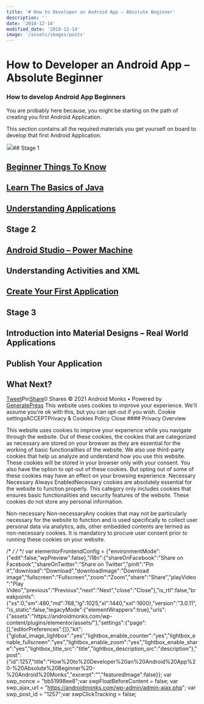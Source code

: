 ```yaml
---
title: '# How to Developer an Android App – Absolute Beginner'
description: ''
date: '2018-12-14'
modified_date: '2018-12-14'
image: '/assets/images/posts'
---
```

# How to Developer an Android App – Absolute Beginner

### How to develop Android App Beginners

You are probably here because, you might be starting on the path of creating you first Android Application.

This section contains all the required materials you get yourself on board to develop that first Android Application.

 ![](data:image/gif;base64,R0lGODlhAQABAIAAAAAAAP///yH5BAEAAAAALAAAAAABAAEAAAIBRAA7)![](https://androidmonks.com/wp-content/uploads/2018/12/Only-Beauteous-1.png)## Stage 1

## [Beginner Things To Know](https://androidmonks.com/biggest-hurdle-to-start-programming-in-android/)

## [Learn The Basics of Java](https://androidmonks.com/basics-of-java/)

## [Understanding Applications](https://androidmonks.com/understanding-android-app/)

## Stage 2

## [Android Studio – Power Machine](https://androidmonks.com/android-studio/)

## Understanding Activities and XML

## [Create Your First Application](https://androidmonks.com/first-android-app/)

## Stage 3

## Introduction into Material Designs – Real World Applications

## Publish Your Application

## What Next?

[Tweet](https://twitter.com/intent/tweet?text=How+to+Developer+an+Android+App+-+Absolute+Beginner&url=https%3A%2F%2Fandroidmonks.com%2Fdevelop-android-app-beginner%2F)Pin[Share](https://www.facebook.com/share.php?u=https%3A%2F%2Fandroidmonks.com%2Fdevelop-android-app-beginner%2F)0 Shares © 2021 Android Monks • Powered by [GeneratePress](https://generatepress.com) This website uses cookies to improve your experience. We'll assume you're ok with this, but you can opt-out if you wish. Cookie settingsACCEPTPrivacy & Cookies Policy   Close #### Privacy Overview

This website uses cookies to improve your experience while you navigate through the website. Out of these cookies, the cookies that are categorized as necessary are stored on your browser as they are essential for the working of basic functionalities of the website. We also use third-party cookies that help us analyze and understand how you use this website. These cookies will be stored in your browser only with your consent. You also have the option to opt-out of these cookies. But opting out of some of these cookies may have an effect on your browsing experience.  Necessary  Necessary Always EnabledNecessary cookies are absolutely essential for the website to function properly. This category only includes cookies that ensures basic functionalities and security features of the website. These cookies do not store any personal information.

 Non-necessary  Non-necessaryAny cookies that may not be particularly necessary for the website to function and is used specifically to collect user personal data via analytics, ads, other embedded contents are termed as non-necessary cookies. It is mandatory to procure user consent prior to running these cookies on your website.

  /* <![CDATA[ */
var tocplus = {"visibility\_show":"show","visibility\_hide":"hide","width":"Auto"};
/* ]]> */  /* <![CDATA[ */
var socialWarfare = {"addons":[],"post\_id":"1257","variables":{"emphasizeIcons":false,"powered\_by\_toggle":false,"affiliate\_link":"https:\/\/warfareplugins.com"},"floatBeforeContent":""};
/* ]]> */             var elementorFrontendConfig = {"environmentMode":{"edit":false,"wpPreview":false},"i18n":{"shareOnFacebook":"Share on Facebook","shareOnTwitter":"Share on Twitter","pinIt":"Pin it","download":"Download","downloadImage":"Download image","fullscreen":"Fullscreen","zoom":"Zoom","share":"Share","playVideo":"Play Video","previous":"Previous","next":"Next","close":"Close"},"is\_rtl":false,"breakpoints":{"xs":0,"sm":480,"md":768,"lg":1025,"xl":1440,"xxl":1600},"version":"3.0.11","is\_static":false,"legacyMode":{"elementWrappers":true},"urls":{"assets":"https:\/\/androidmonks.com\/wp-content\/plugins\/elementor\/assets\/"},"settings":{"page":[],"editorPreferences":[]},"kit":{"global\_image\_lightbox":"yes","lightbox\_enable\_counter":"yes","lightbox\_enable\_fullscreen":"yes","lightbox\_enable\_zoom":"yes","lightbox\_enable\_share":"yes","lightbox\_title\_src":"title","lightbox\_description\_src":"description"},"post":{"id":1257,"title":"How%20to%20Developer%20an%20Android%20App%20-%20Absolute%20Beginner%20-%20Android%20Monks","excerpt":"","featuredImage":false}};  var swp\_nonce = "bb51998ee8";var swpFloatBeforeContent = false; var swp\_ajax\_url = "https://androidmonks.com/wp-admin/admin-ajax.php"; var swp\_post\_id = "1257";var swpClickTracking = false; 